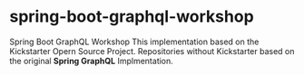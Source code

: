 # spring-boot-graphql-workshop
Spring Boot GraphQL Workshop
This implementation based on the Kickstarter Opern Source Project. Repositories without Kickstarter based on the original **Spring GraphQL** Implmentation. 
